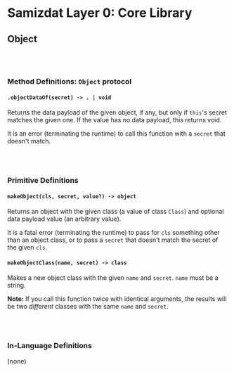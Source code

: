 Samizdat Layer 0: Core Library
==============================

Object
------


<br><br>
### Method Definitions: `Object` protocol

#### `.objectDataOf(secret) -> . | void`

Returns the data payload of the given object, if any, but only if `this`'s
secret matches the given one. If the value has no data payload, this returns
void.

It is an error (terminating the runtime) to call this function with a `secret`
that doesn't match.


<br><br>
### Primitive Definitions

#### `makeObject(cls, secret, value?) -> object`

Returns an object with the given class (a value of class `Class`)
and optional data payload value (an arbitrary value).

It is a fatal error (terminating the runtime) to pass for `cls` something
other than an object class, or to pass a `secret` that doesn't match the
secret of the given `cls`.

#### `makeObjectClass(name, secret) -> class`

Makes a new object class with the given `name` and `secret`. `name` must
be a string.

**Note:** If you call this function twice with identical arguments, the
results will be two *different* classes with the same `name` and `secret`.


<br><br>
### In-Language Definitions

(none)
